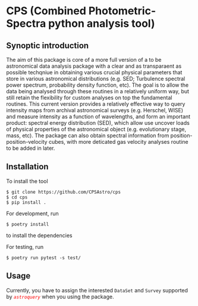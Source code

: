 # CPS (Combined Photometric-Spectra python analysis tool)

## Synoptic introduction
The aim of this package is core of a more full version of a to be astronomical data analysis package with a clear and as transparaent as possible techqniue in obtaining various crucial physical parameters that store in various astronomical distributions (e.g. SED; Turbulence spectral power spectrum, probability density function, etc). The goal is to allow the data being analysed through these routines in a relatively uniform way, but still retain the flexibility for custom analyses on top the fundamental routines. This current version provides a relatively effective way to query intensity maps from archival astronomical surveys (e.g. Herschel, WISE) and measure intensity as a function of wavelengths, and form an important product: spectral energy distribution (SED), which allow use uncover loads of physical properties of the astronomical object (e.g. evolutionary stage, mass, etc). The package can also obtain spectral information from position-position-velocity cubes, with more deticated gas velocity analyses routine to be added in later.  

## Installation
To install the tool
```
$ git clone https://github.com/CPSAstro/cps
$ cd cps
$ pip install .
```

For development, run
```
$ poetry install
```
to install the dependencies

For testing, run 
```
$ poetry run pytest -s test/
```

## Usage
Currently, you have to assign the interested `DataSet` and `Survey` supported by <span style="color:red">*`astroquery`*</span> when you using the package.

